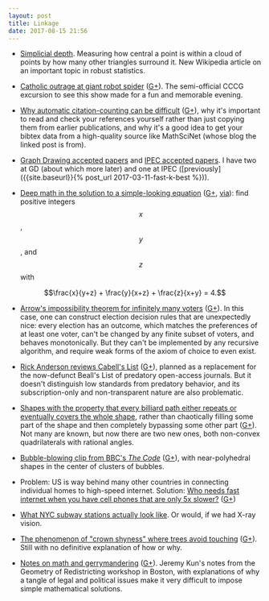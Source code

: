 ```yaml
---
layout: post
title: Linkage
date: 2017-08-15 21:56
---
```

* [Simplicial depth](https://en.wikipedia.org/wiki/Simplicial_depth). Measuring how central a point is within a cloud of points by how many other triangles surround it. New Wikipedia article on an important topic in robust statistics.

* [Catholic outrage at giant robot spider](http://boingboing.net/2017/08/02/nation-of-scottish-bankers.html) ([G+](https://web.archive.org/web/20190217082544/https://plus.google.com/100003628603413742554/posts/QzhxhmsFEXk)). The semi-official CCCG excursion to see this show made for a fun and memorable evening.

* [Why automatic citation-counting can be difficult](http://blogs.ams.org/beyondreviews/2017/01/26/citations/) ([G+](https://web.archive.org/web/20190217082451/https://plus.google.com/100003628603413742554/posts/URnssDcxF7j)), why it's important to read and check your references yourself rather than just copying them from earlier publications, and why it's a good idea to get your bibtex data from a high-quality source like MathSciNet (whose blog the linked post is from).

* [Graph Drawing accepted papers](https://gd2017.ccis.northeastern.edu/accepted-papers/) and [IPEC accepted papers](https://algo2017.ac.tuwien.ac.at/ipec/accepted-papers/). I have two at GD (about which more later) and one at IPEC ([previously]({{site.baseurl}}{% post_url 2017-03-11-fast-k-best %})).

* [Deep math in the solution to a simple-looking equation](https://www.quora.com/How-do-you-find-the-integer-solutions-to-frac-x-y+z-+-frac-y-z+x-+-frac-z-x+y-4/answer/Alon-Amit?share=1) ([G+](https://web.archive.org/web/20190217082259/https://plus.google.com/100003628603413742554/posts/WxYfTnL2nLN), [via](https://mastodon.social/users/hntooter/updates/4026248)): find positive integers $$x$$, $$y$$, and $$z$$ with

$$\frac{x}{y+z} + \frac{y}{x+z} + \frac{z}{x+y} = 4.$$

* [Arrow's impossibility theorem for infinitely many voters](http://econpapers.repec.org/paper/wpawuwppe/9705001.htm) ([G+](https://web.archive.org/web/20190217082229/https://plus.google.com/100003628603413742554/posts/9Z4AhRSKgwA)). In this case, one can construct election decision rules that are unexpectedly nice: every election has an outcome, which matches the preferences of at least one voter, can't be changed by any finite subset of voters, and behaves monotonically. But they can't be implemented by any recursive algorithm, and require weak forms of the axiom of choice to even exist.

* [Rick Anderson reviews Cabell's List](https://scholarlykitchen.sspnet.org/2017/07/25/cabells-new-predatory-journal-blacklist-review/) ([G+](https://web.archive.org/web/20190217082120/https://plus.google.com/100003628603413742554/posts/V2QEt9bkdiH)), planned as a replacement for the now-defunct Beall's List of predatory open-access journals. But it doesn't distinguish low standards from predatory behavior, and its subscription-only and non-transparent nature are also problematic.

* [Shapes with the property that every billiard path either repeats or eventually covers the whole shape](https://www.quantamagazine.org/new-shapes-solve-infinite-pool-table-problem-20170808/), rather than chaotically filling some part of the shape and then completely bypassing some other part ([G+](https://web.archive.org/web/20190217082027/https://plus.google.com/100003628603413742554/posts/PNvXarRRLk3)). Not many are known, but now there are two new ones, both non-convex quadrilaterals with rational angles.

* [Bubble-blowing clip from BBC's _The Code_](http://twistedsifter.com/videos/blowing-bubbles-physics-lesson/) ([G+](https://web.archive.org/web/20190217081937/https://plus.google.com/100003628603413742554/posts/CKyN5pgfdSc)), with near-polyhedral shapes in the center of clusters of bubbles.

* Problem: US is way behind many other countries in connecting individual homes to high-speed internet. Solution: [Who needs fast internet when you have cell phones that are only 5x slower?](https://arstechnica.com/information-technology/2017/08/maybe-americans-dont-need-fast-home-internet-service-fcc-suggests/) ([G+](https://web.archive.org/web/20190217081718/https://plus.google.com/100003628603413742554/posts/4NbkQEzk32S))

* [What NYC subway stations actually look like](https://www.citylab.com/transportation/2017/08/intricate-x-ray-maps-of-new-york-city-subway-stations/535965/?utm_source=SFFB). Or would, if we had X-ray vision.

* [The phenomenon of "crown shyness" where trees avoid touching](http://www.thisiscolossal.com/2017/08/the-phenomenon-of-crown-shyness-where-trees-avoid-touching/) ([G+](https://web.archive.org/web/20190217081538/https://plus.google.com/100003628603413742554/posts/Mi8G421tEmh)). Still with no definitive explanation of how or why.

* [Notes on math and gerrymandering](https://jeremykun.com/2017/08/14/notes-on-math-and-gerrymandering/) ([G+](https://web.archive.org/web/20190217081506/https://plus.google.com/100003628603413742554/posts/iddK7kjQgFK)). Jeremy Kun's notes from the Geometry of Redistricting workshop in Boston, with explanations of why a tangle of legal and political issues make it very difficult to impose simple mathematical solutions.
